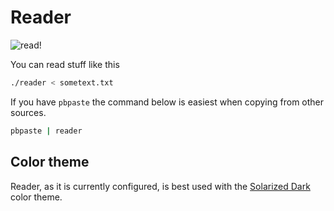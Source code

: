 # Reader

![read!](http://irishrantings.files.wordpress.com/2011/02/pile-of-books2.jpg?raw=true)

You can read stuff like this

```bash
./reader < sometext.txt
```
    
If you have `pbpaste` the command below is easiest when copying from other sources.

```bash
pbpaste | reader
```

## Color theme

Reader, as it is currently configured, is best used with the [Solarized Dark](http://ethanschoonover.com/solarized) color theme.
